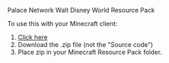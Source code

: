 Palace Network Walt Disney World Resource Pack

To use this with your Minecraft client:

1. [Click here](https://github.com/ThePalaceMC/WDWResourcePack/releases/latest)
2. Download the .zip file (not the "Source code")
3. Place zip in your Minecraft Resource Pack folder.